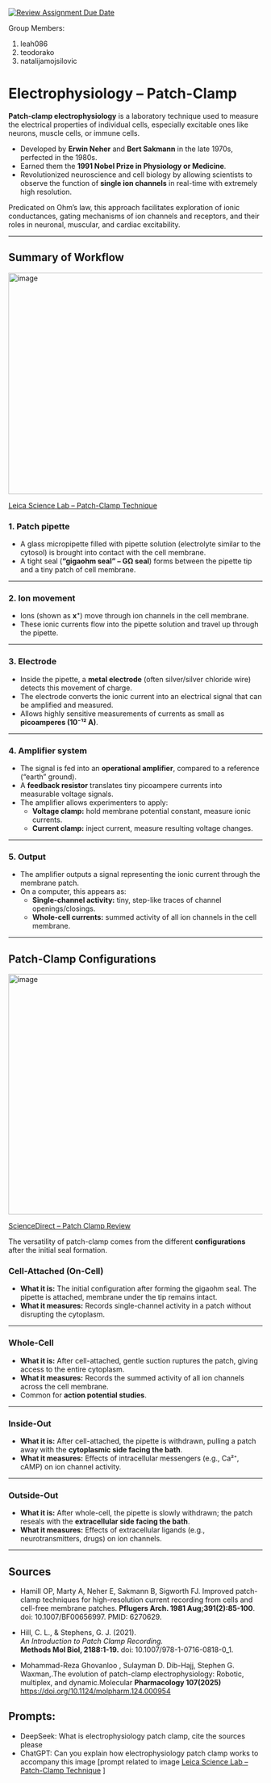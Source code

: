 [![Review Assignment Due Date](https://classroom.github.com/assets/deadline-readme-button-22041afd0340ce965d47ae6ef1cefeee28c7c493a6346c4f15d667ab976d596c.svg)](https://classroom.github.com/a/aKWLU3-A)


Group Members: 
  1) leah086
  2) teodorako
  3) natalijamojsilovic

# Electrophysiology – Patch-Clamp

**Patch-clamp electrophysiology** is a laboratory technique used to measure the electrical properties of individual cells, especially excitable ones like neurons, muscle cells, or immune cells.  

- Developed by **Erwin Neher** and **Bert Sakmann** in the late 1970s, perfected in the 1980s.  
- Earned them the **1991 Nobel Prize in Physiology or Medicine**.  
- Revolutionized neuroscience and cell biology by allowing scientists to observe the function of **single ion channels** in real-time with extremely high resolution.  

Predicated on Ohm’s law, this approach facilitates exploration of ionic conductances, gating mechanisms of ion channels and receptors, and their roles in neuronal, muscular, and cardiac excitability. 

---

##  Summary of Workflow

<img width="600" height="438" alt="image" src="https://github.com/user-attachments/assets/fa2878fd-61ce-4d84-80d7-a20f76996883" />

[Leica Science Lab – Patch-Clamp Technique](https://www.leica-microsystems.com/science-lab/life-science/the-patch-clamp-technique/)


### 1. Patch pipette
- A glass micropipette filled with pipette solution (electrolyte similar to the cytosol) is brought into contact with the cell membrane.  
- A tight seal (**“gigaohm seal” – GΩ seal**) forms between the pipette tip and a tiny patch of cell membrane.  

---

### 2. Ion movement
- Ions (shown as **x⁺**) move through ion channels in the cell membrane.  
- These ionic currents flow into the pipette solution and travel up through the pipette.  

---

### 3. Electrode
- Inside the pipette, a **metal electrode** (often silver/silver chloride wire) detects this movement of charge.  
- The electrode converts the ionic current into an electrical signal that can be amplified and measured.  
- Allows highly sensitive measurements of currents as small as **picoamperes (10⁻¹² A)**.  

---

### 4. Amplifier system
- The signal is fed into an **operational amplifier**, compared to a reference (“earth” ground).  
- A **feedback resistor** translates tiny picoampere currents into measurable voltage signals.  
- The amplifier allows experimenters to apply:  
  - **Voltage clamp:** hold membrane potential constant, measure ionic currents.  
  - **Current clamp:** inject current, measure resulting voltage changes.  

---

### 5. Output
- The amplifier outputs a signal representing the ionic current through the membrane patch.  
- On a computer, this appears as:  
  - **Single-channel activity:** tiny, step-like traces of channel openings/closings.  
  - **Whole-cell currents:** summed activity of all ion channels in the cell membrane.  


---

##  Patch-Clamp Configurations

<img width="619" height="476" alt="image" src="https://github.com/user-attachments/assets/4fcfab63-0383-4588-bba1-d31bf040e390" />

[ScienceDirect – Patch Clamp Review](https://www.sciencedirect.com/science/article/pii/S0026895X24000014)


The versatility of patch-clamp comes from the different **configurations** after the initial seal formation.  

### **Cell-Attached (On-Cell)**
- **What it is:** The initial configuration after forming the gigaohm seal. The pipette is attached, membrane under the tip remains intact.  
- **What it measures:** Records single-channel activity in a patch without disrupting the cytoplasm.  

---

### **Whole-Cell**
- **What it is:** After cell-attached, gentle suction ruptures the patch, giving access to the entire cytoplasm.  
- **What it measures:** Records the summed activity of all ion channels across the cell membrane.  
- Common for **action potential studies**.  

---

### **Inside-Out**
- **What it is:** After cell-attached, the pipette is withdrawn, pulling a patch away with the **cytoplasmic side facing the bath**.  
- **What it measures:** Effects of intracellular messengers (e.g., Ca²⁺, cAMP) on ion channel activity.  

---

### **Outside-Out**
- **What it is:** After whole-cell, the pipette is slowly withdrawn; the patch reseals with the **extracellular side facing the bath**.  
- **What it measures:** Effects of extracellular ligands (e.g., neurotransmitters, drugs) on ion channels.  


---

##  Sources

- Hamill OP, Marty A, Neher E, Sakmann B, Sigworth FJ. Improved patch-clamp techniques for high-resolution current recording from cells and cell-free membrane patches. **Pflugers Arch. 1981 Aug;391(2):85-100**. doi: 10.1007/BF00656997. PMID: 6270629.

- Hill, C. L., & Stephens, G. J. (2021).  
  *An Introduction to Patch Clamp Recording.*  
  **Methods Mol Biol, 2188:1-19.** doi: 10.1007/978-1-0716-0818-0_1.  

- Mohammad-Reza Ghovanloo , Sulayman D. Dib-Hajj, Stephen G. Waxman,.The evolution of patch-clamp electrophysiology: Robotic, multiplex, and dynamic.Molecular **Pharmacology 107(2025)** https://doi.org/10.1124/molpharm.124.000954


## Prompts:
  - DeepSeek: What is electrophysiology patch clamp, cite the sources please
  - ChatGPT: Can you explain how electrophysiology patch clamp works to accompany this image [prompt related to image [Leica Science Lab – Patch-Clamp Technique](https://www.leica-microsystems.com/science-lab/life-science/the-patch-clamp-technique/) ]

